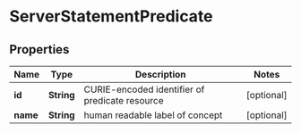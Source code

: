 
# ServerStatementPredicate

## Properties
Name | Type | Description | Notes
------------ | ------------- | ------------- | -------------
**id** | **String** | CURIE-encoded identifier of predicate resource  |  [optional]
**name** | **String** | human readable label of concept |  [optional]



